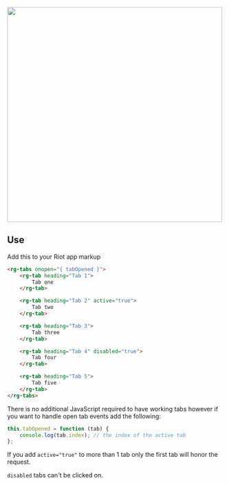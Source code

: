 <img src="https://raw.githubusercontent.com/RiotGear/rg-tabs/master/demo/img/example.png" width="500px" />

## Use

Add this to your Riot app markup

```html
<rg-tabs onopen="{ tabOpened }">
	<rg-tab heading="Tab 1">
		Tab one
	</rg-tab>

	<rg-tab heading="Tab 2" active="true">
		Tab two
	</rg-tab>

	<rg-tab heading="Tab 3">
		Tab three
	</rg-tab>

	<rg-tab heading="Tab 4" disabled="true">
		Tab four
	</rg-tab>

	<rg-tab heading="Tab 5">
		Tab five
	</rg-tab>
</rg-tabs>
```

There is no additional JavaScript required to have working 
tabs however if you want to handle open tab events add the following:

```javascript
this.tabOpened = function (tab) {
	console.log(tab.index); // the index of the active tab
};
```

If you add `active="true"` to more than 1 tab only the first tab will honor the request.

`disabled` tabs can't be clicked on.